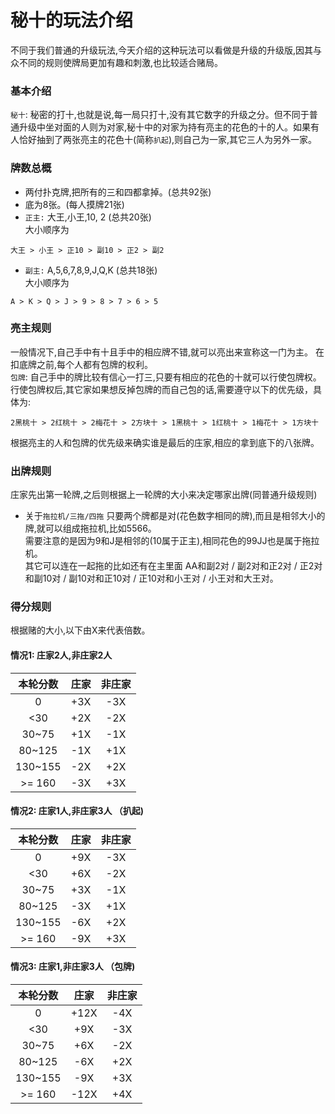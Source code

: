 秘十的玩法介绍
========


不同于我们普通的升级玩法,今天介绍的这种玩法可以看做是升级的升级版,因其与众不同的规则使牌局更加有趣和刺激,也比较适合赌局。

### 基本介绍
<code>秘十</code>: 秘密的打十,也就是说,每一局只打十,没有其它数字的升级之分。但不同于普通升级中坐对面的人则为对家,秘十中的对家为持有亮主的花色的十的人。如果有人恰好抽到了两张亮主的花色十(简称<code>扒起</code>),则自己为一家,其它三人为另外一家。

### 牌数总概
- 两付扑克牌,把所有的三和四都拿掉。(总共92张)
- 底为8张。(每人摸牌21张)
- <code>正主:</code> 大王,小王,10, 2 (总共20张)<br>
大小顺序为
```
大王 > 小王 > 正10 > 副10 > 正2 > 副2
```

- <code>副主:</code> A,5,6,7,8,9,J,Q,K (总共18张)<br>
大小顺序为
```
A > K > Q > J > 9 > 8 > 7 > 6 > 5
```


### 亮主规则
一般情况下,自己手中有十且手中的相应牌不错,就可以亮出来宣称这一门为主。
在扣底牌之前,每个人都有包牌的权利。<br>
<code>包牌</code>: 自己手中的牌比较有信心一打三,只要有相应的花色的十就可以行使包牌权。行使包牌权后,其它家如果想反掉包牌的而自己包的话,需要遵守以下的优先级，具体为:
```
2黑桃十 > 2红桃十 > 2梅花十 > 2方块十 > 1黑桃十 > 1红桃十 > 1梅花十 > 1方块十
```
根据亮主的人和包牌的优先级来确实谁是最后的庄家,相应的拿到底下的八张牌。

### 出牌规则
庄家先出第一轮牌,之后则根据上一轮牌的大小来决定哪家出牌(同普通升级规则)

- 关于<code>拖拉机/三拖/四拖</code>
只要两个牌都是对(花色数字相同的牌),而且是相邻大小的牌,就可以组成拖拉机,比如5566。<br>
需要注意的是因为9和J是相邻的(10属于正主),相同花色的99JJ也是属于拖拉机。<br>
其它可以连在一起拖的比如还有在主里面 AA和副2对 / 副2对和正2对 / 正2对和副10对 / 副10对和正10对 / 正10对和小王对 / 小王对和大王对。

### 得分规则
根据赌的大小,以下由X来代表倍数。
#### 情况1: 庄家2人,非庄家2人

| 本轮分数      | 庄家            |非庄家 |
| :-----------: |:---------------:|:-----:|
| 0             | +3X             | -3X   |
| <30           | +2X             | -2X   |
| 30~75         | +1X             | -1X   |
| 80~125        | -1X             | +1X   |
| 130~155       | -2X             | +2X   |
| >= 160        | -3X             | +3X   |


#### 情况2: 庄家1人,非庄家3人 （扒起)

| 本轮分数      | 庄家            |非庄家 |
| :-----------: |:---------------:|:-----:|
| 0             | +9X             | -3X   |
| <30           | +6X             | -2X   |
| 30~75         | +3X             | -1X   |
| 80~125        | -3X             | +1X   |
| 130~155       | -6X             | +2X   |
| >= 160        | -9X             | +3X   |

#### 情况3: 庄家1,非庄家3人 （包牌)

| 本轮分数      | 庄家            |非庄家 |
| :-----------: |:---------------:|:-----:|
| 0             | +12X             | -4X   |
| <30           | +9X             | -3X   |
| 30~75         | +6X             | -2X   |
| 80~125        | -6X             | +2X   |
| 130~155       | -9X             | +3X   |
| >= 160        | -12X            | +4X   |


